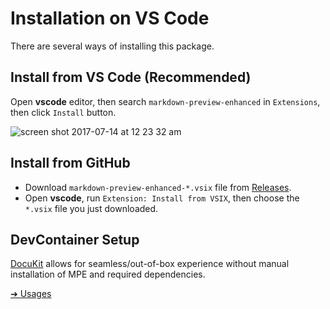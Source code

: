 # Installation on VS Code

There are several ways of installing this package.

## Install from VS Code (Recommended)

Open **vscode** editor, then search `markdown-preview-enhanced` in `Extensions`, then click `Install` button.

![screen shot 2017-07-14 at 12 23 32 am](https://user-images.githubusercontent.com/1908863/28199365-bb03a570-682a-11e7-8f65-d7d2b258d583.png)

## Install from GitHub

- Download `markdown-preview-enhanced-*.vsix` file from [Releases](https://github.com/shd101wyy/vscode-markdown-preview-enhanced/releases).
- Open **vscode**, run `Extension: Install from VSIX`, then choose the `*.vsix` file you just downloaded.

## DevContainer Setup
[DocuKit](https://github.com/logwolvy/docukit) allows for seamless/out-of-box experience without manual installation of MPE and required dependencies.

[➔ Usages](usages.md)
